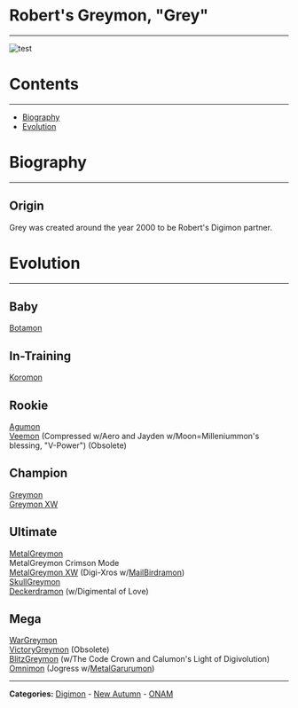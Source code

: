 # Robert's Greymon, "Grey"
-----
![test]({{site.baseurl}}/wiki/resources/Greymon.png)

# Contents
-----

- [Biography](#biography)
- [Evolution](#evolution)

# Biography
-----

## Origin
Grey was created around the year 2000 to be Robert's Digimon partner.

# Evolution
-----

## Baby  
[Botamon](http://www.wikimon.net/botamon)

## In-Training  
[Koromon](http://www.wikimon.net/koromon)

## Rookie
[Agumon](http://www.wikimon.net/Agumon)  
[Veemon](http://www.wikimon.net/veemon) (Compressed w/Aero and Jayden w/Moon=Milleniummon's blessing, "V-Power") (Obsolete)

## Champion
[Greymon](http://www.wikimon.net/greymon)  
[Greymon XW](https://wikimon.net/Greymon_(2010_Anime_Version))  

## Ultimate
[MetalGreymon](http://www.wikimon.net/garudamon)  
MetalGreymon Crimson Mode  
[MetalGreymon XW](https://wikimon.net/Metal_Greymon_(2010_Anime_Version)) (Digi-Xros w/[MailBirdramon](https://wikimon.net/MailBirdramon))  
[SkullGreymon](http://www.wikimon.net/SkullGreymon)  
[Deckerdramon](http://www.wikimon.net/Deckerdramon) (w/Digimental of Love)

## Mega
[WarGreymon](http://www.wikimon.net/WarGreymon)  
[VictoryGreymon](http://www.wikimon.net/VictoryGreymon) (Obsolete)  
[BlitzGreymon](http://www.wikimon.net/Blitz_Greymon) (w/The Code Crown and Calumon's Light of Digivolution)
[Omnimon](http://www.wikimon.net/Omegamon) (Jogress w/[MetalGarurumon](http://www.wikimon.net/Metal_Garurumon))

-----

**Categories:** [Digimon](wiki/categories/Digimon) - [New Autumn](wiki/categories/New_Autumn) - [ONAM](wiki/categories/ONAM)
